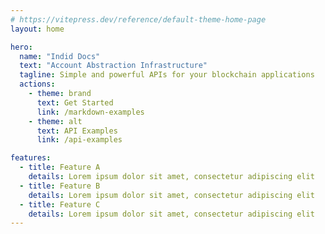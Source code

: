 ```yaml
---
# https://vitepress.dev/reference/default-theme-home-page
layout: home

hero:
  name: "Indid Docs"
  text: "Account Abstraction Infrastructure"
  tagline: Simple and powerful APIs for your blockchain applications
  actions:
    - theme: brand
      text: Get Started
      link: /markdown-examples
    - theme: alt
      text: API Examples
      link: /api-examples

features:
  - title: Feature A
    details: Lorem ipsum dolor sit amet, consectetur adipiscing elit
  - title: Feature B
    details: Lorem ipsum dolor sit amet, consectetur adipiscing elit
  - title: Feature C
    details: Lorem ipsum dolor sit amet, consectetur adipiscing elit
---
```


